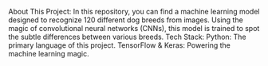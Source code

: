 About This Project:
In this repository, you can find a machine learning model designed to recognize 120 different dog breeds from images. Using the magic of convolutional neural networks (CNNs), this model is trained to spot the subtle differences between various breeds.
Tech Stack:
Python: The primary language of this project.
TensorFlow & Keras: Powering the machine learning magic.

